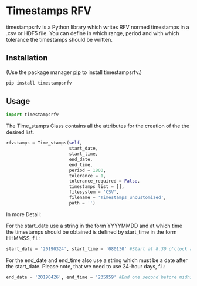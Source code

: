 # Timestamps RFV

timestampsrfv is a Python library which writes RFV normed timestamps in a .csv or HDF5 file. You can define in which range, period and with which tolerance the timestamps should be written.

## Installation

(Use the package manager [pip](https://pip.pypa.io/en/stable/) to install timestampsrfv.)

```bash
pip install timestampsrfv
```

## Usage

```python
import timestampsrfv
```

The Time_stamps Class contains all the attributes for the creation of the the desired list.

```python
rfvstamps = Time_stamps(self,
                        start_date,
                        start_time,
                        end_date,
                        end_time,
                        period = 1800,
                        tolerance = 1,
                        tolerance_required = False,
                        timestamps_list = [],
                        filesystem = 'CSV',
                        filename = 'Timestamps_uncustomized',
                        path = '')
```
In more Detail:

For the start_date use a string in the form YYYYMMDD and at which time the timestamps should be obtained is defined by start_time in the form HHMMSS, f.i.:
```python
start_date = '20190324', start_time = '080130' #Start at 8.30 o'clock and 30 seconds on March the 24th in the year 2019.
```
For the end_date and end_time also use a string which must be a date after the start_date. Please note, that we need to use 24-hour days, f.i.:
```python
end_date = '20190426', end_time = '235959' #End one second before midnight on April the 26th
```
